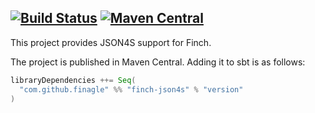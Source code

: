 [![Build Status](https://travis-ci.com/finch/finch-json4s.svg?branch=master)](https://travis-ci.com/finch/finch-json4s)
[![Maven Central](https://img.shields.io/maven-central/v/com.github.finagle/finch-json4s_2.12.svg)](https://maven-badges.herokuapp.com/maven-central/com.github.finagle/finch-json4s_2.12)
----

This project provides JSON4S support for Finch.

The project is published in Maven Central. Adding it to sbt is as follows:

```scala
libraryDependencies ++= Seq(
  "com.github.finagle" %% "finch-json4s" % "version"
)
```
